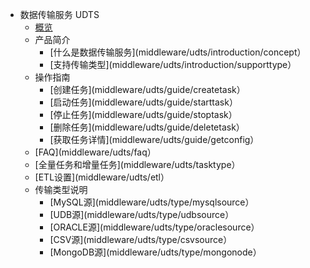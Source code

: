 * 数据传输服务 UDTS
    * [概览](middleware/udts/overview)
    * 产品简介
        * [什么是数据传输服务](middleware/udts/introduction/concept）
        * [支持传输类型](middleware/udts/introduction/supporttype）
    * 操作指南
        * [创建任务](middleware/udts/guide/createtask）
        * [启动任务](middleware/udts/guide/starttask）
        * [停止任务](middleware/udts/guide/stoptask）
        * [删除任务](middleware/udts/guide/deletetask）
        * [获取任务详情](middleware/udts/guide/getconfig）
    * [FAQ](middleware/udts/faq）
    * [全量任务和增量任务](middleware/udts/tasktype）
    * [ETL设置](middleware/udts/etl）
    * 传输类型说明
        * [MySQL源](middleware/udts/type/mysqlsource）
        * [UDB源](middleware/udts/type/udbsource）
        * [ORACLE源](middleware/udts/type/oraclesource）
        * [CSV源](middleware/udts/type/csvsource）
        * [MongoDB源](middleware/udts/type/mongonode）
    









    
   
   
    
        
